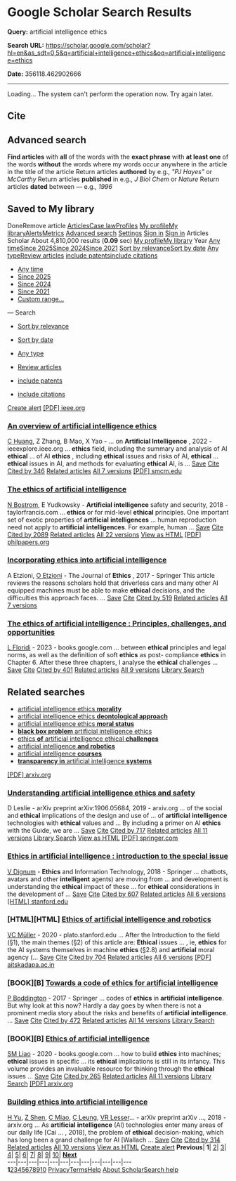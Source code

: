 # Google Scholar Search Results

**Query:** artificial intelligence ethics

**Search URL:** https://scholar.google.com/scholar?hl=en&as_sdt=0,5&q=artificial+intelligence+ethics&oq=artificial+intelligence+ethics

**Date:** 356118.462902666

---

Loading...
The system can't perform the operation now. Try again later.
[](javascript:void\(0\))
## Cite
[](javascript:void\(0\))
## Advanced search
**Find articles**
with **all** of the words
with the **exact phrase**
with **at least one** of the words
**without** the words
where my words occur
anywhere in the article
in the title of the article
Return articles **authored** by
e.g., _"PJ Hayes"_ or _McCarthy_
Return articles **published** in
e.g., _J Biol Chem_ or _Nature_
Return articles **dated** between
— 
e.g., _1996_
[](javascript:void\(0\))
## Saved to My library
DoneRemove article
[](javascript:void\(0\))[](https://scholar.google.com/schhp?hl=en&as_sdt=0,5)
[Articles](https://scholar.google.com/scholar?as_sdt=0,5&q=artificial+intelligence+ethics&hl=en)[Case law](https://scholar.google.com/scholar?as_sdt=2006&q=artificial+intelligence+ethics&hl=en)[Profiles](https://scholar.google.com/citations?view_op=search_authors&mauthors=artificial+intelligence+ethics&hl=en&oi=drw)
[My profile](https://scholar.google.com/citations?hl=en)[My library](https://scholar.google.com/scholar?scilib=1&scioq=artificial+intelligence+ethics&hl=en&as_sdt=0,5)[Alerts](https://scholar.google.com/scholar_alerts?view_op=list_alerts&hl=en)[Metrics](https://scholar.google.com/citations?view_op=metrics_intro&hl=en)
[Advanced search](javascript:void\(0\))
[Settings](https://scholar.google.com/scholar_settings?q=artificial+intelligence+ethics&hl=en&as_sdt=0,5)
[Sign in](https://accounts.google.com/Login?hl=en&continue=https://scholar.google.com/scholar%3Fhl%3Den%26as_sdt%3D0,5%26q%3Dartificial%2Bintelligence%2Bethics%26oq%3Dartificial%2Bintelligence%2Bethics)
[](javascript:void\(0\))[](https://scholar.google.com/schhp?hl=en&as_sdt=0,5)
[Sign in](https://accounts.google.com/Login?hl=en&continue=https://scholar.google.com/scholar%3Fhl%3Den%26as_sdt%3D0,5%26q%3Dartificial%2Bintelligence%2Bethics%26oq%3Dartificial%2Bintelligence%2Bethics)
[](javascript:void\(0\))
Articles
Scholar
About 4,810,000 results (**0.09** sec)
[My profile](https://scholar.google.com/citations?hl=en)[My library](https://scholar.google.com/scholar?scilib=1&scioq=artificial+intelligence+ethics&hl=en&as_sdt=0,5)
Year
[Any time](https://scholar.google.com/scholar?q=artificial+intelligence+ethics&hl=en&as_sdt=0,5)[Since 2025](https://scholar.google.com/scholar?as_ylo=2025&q=artificial+intelligence+ethics&hl=en&as_sdt=0,5)[Since 2024](https://scholar.google.com/scholar?as_ylo=2024&q=artificial+intelligence+ethics&hl=en&as_sdt=0,5)[Since 2021](https://scholar.google.com/scholar?as_ylo=2021&q=artificial+intelligence+ethics&hl=en&as_sdt=0,5)
[Sort by relevance](https://scholar.google.com/scholar?hl=en&as_sdt=0,5&q=%22artificial+intelligence%22++ethics)[Sort by date](https://scholar.google.com/scholar?hl=en&as_sdt=0,5&q=%22artificial+intelligence%22++ethics&scisbd=1)
[Any type](https://scholar.google.com/scholar?q=artificial+intelligence+ethics&hl=en&as_sdt=0,5)[Review articles](https://scholar.google.com/scholar?q=artificial+intelligence+ethics&hl=en&as_sdt=0,5&as_rr=1)
[include patents](https://scholar.google.com/scholar?as_sdt=2007&q=artificial+intelligence+ethics&hl=en)[include citations](https://scholar.google.com/scholar?as_vis=1&q=artificial+intelligence+ethics&hl=en&as_sdt=0,5)
  * [Any time](https://scholar.google.com/scholar?q=artificial+intelligence+ethics&hl=en&as_sdt=0,5)
  * [Since 2025](https://scholar.google.com/scholar?as_ylo=2025&q=artificial+intelligence+ethics&hl=en&as_sdt=0,5)
  * [Since 2024](https://scholar.google.com/scholar?as_ylo=2024&q=artificial+intelligence+ethics&hl=en&as_sdt=0,5)
  * [Since 2021](https://scholar.google.com/scholar?as_ylo=2021&q=artificial+intelligence+ethics&hl=en&as_sdt=0,5)
  * [Custom range...](javascript:void\(0\))


— 
Search
  * [Sort by relevance](https://scholar.google.com/scholar?hl=en&as_sdt=0,5&q=%22artificial+intelligence%22++ethics)
  * [Sort by date](https://scholar.google.com/scholar?hl=en&as_sdt=0,5&q=%22artificial+intelligence%22++ethics&scisbd=1)


  * [Any type](https://scholar.google.com/scholar?q=artificial+intelligence+ethics&hl=en&as_sdt=0,5)
  * [Review articles](https://scholar.google.com/scholar?q=artificial+intelligence+ethics&hl=en&as_sdt=0,5&as_rr=1)


  * [include patents](https://scholar.google.com/scholar?as_sdt=2007&q=artificial+intelligence+ethics&hl=en)
  * [include citations](https://scholar.google.com/scholar?as_vis=1&q=artificial+intelligence+ethics&hl=en&as_sdt=0,5)


[Create alert](https://scholar.google.com/scholar_alerts?view_op=create_alert_options&hl=en&alert_query=%22artificial+intelligence%22++ethics&alert_params=%3Fhl%3Den%26as_sdt%3D0,5)
[[PDF] ieee.org](https://ieeexplore.ieee.org/iel7/9078688/9184921/09844014.pdf)
### [An overview of **artificial intelligence ethics**](https://ieeexplore.ieee.org/abstract/document/9844014/)
[C Huang](https://scholar.google.com/citations?user=QRnmYfkAAAAJ&hl=en&oi=sra), Z Zhang, B Mao, X Yao - … on **Artificial Intelligence** , 2022 - ieeexplore.ieee.org
… **ethics** field, including the summary and analysis of AI **ethical** … of AI **ethics** , including **ethical** issues and risks of AI, **ethical** … **ethical** issues in AI, and methods for evaluating **ethical** AI, is …
[Save](javascript:void\(0\)) [Cite](javascript:void\(0\)) [Cited by 346](https://scholar.google.com/scholar?cites=6515038324654839619&as_sdt=2005&sciodt=0,5&hl=en) [Related articles](https://scholar.google.com/scholar?q=related:Q5cbj9YQaloJ:scholar.google.com/&scioq=artificial+intelligence+ethics&hl=en&as_sdt=0,5) [All 7 versions](https://scholar.google.com/scholar?cluster=6515038324654839619&hl=en&as_sdt=0,5) [](javascript:void\(0\) "More") [](javascript:void\(0\) "Fewer")
[[PDF] smcm.edu](http://faculty.smcm.edu/acjamieson/s13/artificialintelligence.pdf)
### [The **ethics** of **artificial intelligence**](https://www.taylorfrancis.com/chapters/edit/10.1201/9781351251389-4/ethics-artificial-intelligence-nick-bostrom-eliezer-yudkowsky)
[N Bostrom](https://scholar.google.com/citations?user=oQwpz3QAAAAJ&hl=en&oi=sra), E Yudkowsky - **Artificial intelligence** safety and security, 2018 - taylorfrancis.com
… **ethics** or for mid-level **ethical** principles. One important set of exotic properties of **artificial** **intelligences** … human reproduction need not apply to **artificial** **intelligences**. For example, human …
[Save](javascript:void\(0\)) [Cite](javascript:void\(0\)) [Cited by 2089](https://scholar.google.com/scholar?cites=9262418967131111328&as_sdt=2005&sciodt=0,5&hl=en) [Related articles](https://scholar.google.com/scholar?q=related:oL-w6Pm4ioAJ:scholar.google.com/&scioq=artificial+intelligence+ethics&hl=en&as_sdt=0,5) [All 22 versions](https://scholar.google.com/scholar?cluster=9262418967131111328&hl=en&as_sdt=0,5) [](javascript:void\(0\) "More") [View as HTML](https://scholar.googleusercontent.com/scholar?q=cache:oL-w6Pm4ioAJ:scholar.google.com/+artificial+intelligence+ethics&hl=en&as_sdt=0,5) [](javascript:void\(0\) "Fewer")
[[PDF] philpapers.org](https://philpapers.org/archive/ETZIEI.pdf)
### [Incorporating **ethics** into **artificial intelligence**](https://link.springer.com/article/10.1007/S10892-017-9252-2)
A Etzioni, [O Etzioni](https://scholar.google.com/citations?user=EXU4zxcAAAAJ&hl=en&oi=sra) - The Journal of **Ethics** , 2017 - Springer
This article reviews the reasons scholars hold that driverless cars and many other AI equipped machines must be able to make **ethical** decisions, and the difficulties this approach faces. …
[Save](javascript:void\(0\)) [Cite](javascript:void\(0\)) [Cited by 519](https://scholar.google.com/scholar?cites=6976158478597761256&as_sdt=2005&sciodt=0,5&hl=en) [Related articles](https://scholar.google.com/scholar?q=related:6CimzSxL0GAJ:scholar.google.com/&scioq=artificial+intelligence+ethics&hl=en&as_sdt=0,5) [All 7 versions](https://scholar.google.com/scholar?cluster=6976158478597761256&hl=en&as_sdt=0,5) [](javascript:void\(0\) "More") [](javascript:void\(0\) "Fewer")
### [The **ethics** of **artificial intelligence** : Principles, challenges, and opportunities](https://books.google.com/books?hl=en&lr=&id=_f3KEAAAQBAJ&oi=fnd&pg=PP1&dq=artificial+intelligence+ethics&ots=Sq9O7WWsRv&sig=5GKozoHujXF37pjCoqUEBhRU3C4)
[L Floridi](https://scholar.google.com/citations?user=jZdTOaoAAAAJ&hl=en&oi=sra) - 2023 - books.google.com
… between **ethical** principles and legal norms, as well as the definition of soft **ethics** as post- compliance **ethics** in Chapter 6. After these three chapters, I analyse the **ethical** challenges …
[Save](javascript:void\(0\)) [Cite](javascript:void\(0\)) [Cited by 401](https://scholar.google.com/scholar?cites=12771695402580643165&as_sdt=2005&sciodt=0,5&hl=en) [Related articles](https://scholar.google.com/scholar?q=related:XQ1PIk0tPrEJ:scholar.google.com/&scioq=artificial+intelligence+ethics&hl=en&as_sdt=0,5) [All 9 versions](https://scholar.google.com/scholar?cluster=12771695402580643165&hl=en&as_sdt=0,5) [](javascript:void\(0\) "More") [Library Search](https://scholar.google.com/scholar?output=instlink&q=info:XQ1PIk0tPrEJ:scholar.google.com/&hl=en&as_sdt=0,5&scillfp=14787126054663136226&oi=llo) [](javascript:void\(0\) "Fewer")
## Related searches
  * [artificial intelligence ethics **morality**](https://scholar.google.com/scholar?hl=en&as_sdt=0,5&qsp=1&q=artificial+intelligence+ethics+morality&qst=ib)
  * [artificial intelligence ethics **deontological approach**](https://scholar.google.com/scholar?hl=en&as_sdt=0,5&qsp=2&q=artificial+intelligence+ethics+deontological+approach&qst=ib)
  * [artificial intelligence ethics **moral status**](https://scholar.google.com/scholar?hl=en&as_sdt=0,5&qsp=3&q=artificial+intelligence+ethics+moral+status&qst=ib)
  * [**black box problem** artificial intelligence ethics](https://scholar.google.com/scholar?hl=en&as_sdt=0,5&qsp=4&q=black+box+problem+artificial+intelligence+ethics&qst=ir)
  * [ethics **of** artificial intelligence ethical **challenges**](https://scholar.google.com/scholar?hl=en&as_sdt=0,5&qsp=5&q=ethics+of+artificial+intelligence+ethical+challenges&qst=ir)
  * [artificial intelligence **and robotics**](https://scholar.google.com/scholar?hl=en&as_sdt=0,5&qsp=6&q=artificial+intelligence+and+robotics&qst=ir)
  * [artificial intelligence **courses**](https://scholar.google.com/scholar?hl=en&as_sdt=0,5&qsp=7&q=artificial+intelligence+courses&qst=ir)
  * [**transparency in** artificial intelligence **systems**](https://scholar.google.com/scholar?hl=en&as_sdt=0,5&qsp=8&q=transparency+in+artificial+intelligence+systems&qst=ir)


[[PDF] arxiv.org](https://arxiv.org/pdf/1906.05684)
### [Understanding **artificial intelligence ethics** and safety](https://arxiv.org/abs/1906.05684)
D Leslie - arXiv preprint arXiv:1906.05684, 2019 - arxiv.org
… of the social and **ethical** implications of the design and use of … of **artificial** **intelligence** technologies with **ethical** values and … By including a primer on AI **ethics** with the Guide, we are …
[Save](javascript:void\(0\)) [Cite](javascript:void\(0\)) [Cited by 717](https://scholar.google.com/scholar?cites=8242398680128834917&as_sdt=2005&sciodt=0,5&hl=en) [Related articles](https://scholar.google.com/scholar?q=related:ZU068u3hYnIJ:scholar.google.com/&scioq=artificial+intelligence+ethics&hl=en&as_sdt=0,5) [All 11 versions](https://scholar.google.com/scholar?cluster=8242398680128834917&hl=en&as_sdt=0,5) [](javascript:void\(0\) "More") [Library Search](https://scholar.google.com/scholar?output=instlink&q=info:ZU068u3hYnIJ:scholar.google.com/&hl=en&as_sdt=0,5&scillfp=4689474601715629548&oi=llo) [View as HTML](https://scholar.googleusercontent.com/scholar?q=cache:ZU068u3hYnIJ:scholar.google.com/+artificial+intelligence+ethics&hl=en&as_sdt=0,5) [](javascript:void\(0\) "Fewer")
[[PDF] springer.com](https://link.springer.com/content/pdf/10.1007/s10676-018-9450-z.pdf)
### [**Ethics** in **artificial intelligence** : introduction to the special issue](https://link.springer.com/article/10.1007/s10676-018-9450-z)
[V Dignum](https://scholar.google.com/citations?user=xJj3UN4AAAAJ&hl=en&oi=sra) - **Ethics** and Information Technology, 2018 - Springer
… chatbots, avatars and other **intelligent** agents) are moving from … and development is understanding the **ethical** impact of these … for **ethical** considerations in the development of …
[Save](javascript:void\(0\)) [Cite](javascript:void\(0\)) [Cited by 607](https://scholar.google.com/scholar?cites=4956441715901664124&as_sdt=2005&sciodt=0,5&hl=en) [Related articles](https://scholar.google.com/scholar?q=related:fAs_8nrRyEQJ:scholar.google.com/&scioq=artificial+intelligence+ethics&hl=en&as_sdt=0,5) [All 6 versions](https://scholar.google.com/scholar?cluster=4956441715901664124&hl=en&as_sdt=0,5) [](javascript:void\(0\) "More") [](javascript:void\(0\) "Fewer")
[[HTML] stanford.edu](https://plato.stanford.edu/entrieS/ethics-ai/)
### [HTML][HTML] [**Ethics** of **artificial intelligence** and robotics](https://plato.stanford.edu/entrieS/ethics-ai/)
[VC Müller](https://scholar.google.com/citations?user=Rjp2j6sAAAAJ&hl=en&oi=sra) - 2020 - plato.stanford.edu
… After the Introduction to the field (§1), the main themes (§2) of this article are: **Ethical** issues … , ie, **ethics** for the AI systems themselves in machine **ethics** (§2.8) and **artificial** moral agency (…
[Save](javascript:void\(0\)) [Cite](javascript:void\(0\)) [Cited by 704](https://scholar.google.com/scholar?cites=10824666089827178534&as_sdt=2005&sciodt=0,5&hl=en) [Related articles](https://scholar.google.com/scholar?q=related:JphdCHXwOJYJ:scholar.google.com/&scioq=artificial+intelligence+ethics&hl=en&as_sdt=0,5) [All 6 versions](https://scholar.google.com/scholar?cluster=10824666089827178534&hl=en&as_sdt=0,5) [](javascript:void\(0\) "More") [](javascript:void\(0\) "Fewer")
[[PDF] aitskadapa.ac.in](https://aitskadapa.ac.in/e-books/CSE/AI/Towards%20a%20Code%20of%20Ethics%20for%20Artificial%20Intelligence%20\(%20PDFDrive%20\).pdf)
### [BOOK][B] [Towards a code of **ethics** for **artificial intelligence**](https://link.springer.com/content/pdf/10.1007/978-3-319-60648-4.pdf)
[P Boddington](https://scholar.google.com/citations?user=V_boyTwAAAAJ&hl=en&oi=sra) - 2017 - Springer
… codes of **ethics** in **artificial** **intelligence**. But why look at this now? Hardly a day goes by when there is not a prominent media story about the risks and benefits of **artificial** **intelligence**. …
[Save](javascript:void\(0\)) [Cite](javascript:void\(0\)) [Cited by 472](https://scholar.google.com/scholar?cites=13045200357849604190&as_sdt=2005&sciodt=0,5&hl=en) [Related articles](https://scholar.google.com/scholar?q=related:XqBs6ZvcCbUJ:scholar.google.com/&scioq=artificial+intelligence+ethics&hl=en&as_sdt=0,5) [All 14 versions](https://scholar.google.com/scholar?cluster=13045200357849604190&hl=en&as_sdt=0,5) [](javascript:void\(0\) "More") [Library Search](https://scholar.google.com/scholar?output=instlink&q=info:XqBs6ZvcCbUJ:scholar.google.com/&hl=en&as_sdt=0,5&scillfp=2158194621170483949&oi=llo) [](javascript:void\(0\) "Fewer")
### [BOOK][B] [**Ethics** of **artificial intelligence**](https://books.google.com/books?hl=en&lr=&id=1yT3DwAAQBAJ&oi=fnd&pg=PP1&dq=artificial+intelligence+ethics&ots=OjcXbAo4JP&sig=cY4f1xLe48D8YLWYXXdYxo6VW9k)
[SM Liao](https://scholar.google.com/citations?user=68DVyNAAAAAJ&hl=en&oi=sra) - 2020 - books.google.com
… how to build **ethics** into machines; **ethical** issues in specific … its **ethical** implications is still in its infancy. This volume provides an invaluable resource for thinking through the **ethical** issues …
[Save](javascript:void\(0\)) [Cite](javascript:void\(0\)) [Cited by 265](https://scholar.google.com/scholar?cites=13007268696251400800&as_sdt=2005&sciodt=0,5&hl=en) [Related articles](https://scholar.google.com/scholar?q=related:YIIfuvYZg7QJ:scholar.google.com/&scioq=artificial+intelligence+ethics&hl=en&as_sdt=0,5) [All 11 versions](https://scholar.google.com/scholar?cluster=13007268696251400800&hl=en&as_sdt=0,5) [](javascript:void\(0\) "More") [Library Search](https://scholar.google.com/scholar?output=instlink&q=info:YIIfuvYZg7QJ:scholar.google.com/&hl=en&as_sdt=0,5&scillfp=13974255544183420109&oi=llo) [](javascript:void\(0\) "Fewer")
[[PDF] arxiv.org](https://arxiv.org/pdf/1812.02953)
### [Building **ethics** into **artificial intelligence**](https://arxiv.org/abs/1812.02953)
[H Yu](https://scholar.google.com/citations?user=eXgoTXMAAAAJ&hl=en&oi=sra), [Z Shen](https://scholar.google.com/citations?user=EA2T_lwAAAAJ&hl=en&oi=sra), [C Miao](https://scholar.google.com/citations?user=fmXGRJgAAAAJ&hl=en&oi=sra), [C Leung](https://scholar.google.com/citations?user=8NHgUicAAAAJ&hl=en&oi=sra), [VR Lesser](https://scholar.google.com/citations?user=izMnGyMAAAAJ&hl=en&oi=sra)… - arXiv preprint arXiv …, 2018 - arxiv.org
… As **artificial** **intelligence** (AI) technologies enter many areas of our daily life [Cai … , 2018], the problem of **ethical** decision-making, which has long been a grand challenge for AI [Wallach …
[Save](javascript:void\(0\)) [Cite](javascript:void\(0\)) [Cited by 314](https://scholar.google.com/scholar?cites=4984096115479851779&as_sdt=2005&sciodt=0,5&hl=en) [Related articles](https://scholar.google.com/scholar?q=related:A7OUmQIRK0UJ:scholar.google.com/&scioq=artificial+intelligence+ethics&hl=en&as_sdt=0,5) [All 10 versions](https://scholar.google.com/scholar?cluster=4984096115479851779&hl=en&as_sdt=0,5) [](javascript:void\(0\) "More") [View as HTML](https://scholar.googleusercontent.com/scholar?q=cache:A7OUmQIRK0UJ:scholar.google.com/+artificial+intelligence+ethics&hl=en&as_sdt=0,5) [](javascript:void\(0\) "Fewer")
[Create alert](https://scholar.google.com/scholar_alerts?view_op=create_alert_options&hl=en&alert_query=%22artificial+intelligence%22++ethics&alert_params=%3Fhl%3Den%26as_sdt%3D0,5)
**Previous**| **1**| [2](https://scholar.google.com/scholar?start=10&q=artificial+intelligence+ethics&hl=en&as_sdt=0,5)| [3](https://scholar.google.com/scholar?start=20&q=artificial+intelligence+ethics&hl=en&as_sdt=0,5)| [4](https://scholar.google.com/scholar?start=30&q=artificial+intelligence+ethics&hl=en&as_sdt=0,5)| [5](https://scholar.google.com/scholar?start=40&q=artificial+intelligence+ethics&hl=en&as_sdt=0,5)| [6](https://scholar.google.com/scholar?start=50&q=artificial+intelligence+ethics&hl=en&as_sdt=0,5)| [7](https://scholar.google.com/scholar?start=60&q=artificial+intelligence+ethics&hl=en&as_sdt=0,5)| [8](https://scholar.google.com/scholar?start=70&q=artificial+intelligence+ethics&hl=en&as_sdt=0,5)| [9](https://scholar.google.com/scholar?start=80&q=artificial+intelligence+ethics&hl=en&as_sdt=0,5)| [10](https://scholar.google.com/scholar?start=90&q=artificial+intelligence+ethics&hl=en&as_sdt=0,5)| [**Next**](https://scholar.google.com/scholar?start=10&q=artificial+intelligence+ethics&hl=en&as_sdt=0,5)  
---|---|---|---|---|---|---|---|---|---|---|---  
**1**[2](https://scholar.google.com/scholar?start=10&q=artificial+intelligence+ethics&hl=en&as_sdt=0,5)[3](https://scholar.google.com/scholar?start=20&q=artificial+intelligence+ethics&hl=en&as_sdt=0,5)[4](https://scholar.google.com/scholar?start=30&q=artificial+intelligence+ethics&hl=en&as_sdt=0,5)[5](https://scholar.google.com/scholar?start=40&q=artificial+intelligence+ethics&hl=en&as_sdt=0,5)[6](https://scholar.google.com/scholar?start=50&q=artificial+intelligence+ethics&hl=en&as_sdt=0,5)[7](https://scholar.google.com/scholar?start=60&q=artificial+intelligence+ethics&hl=en&as_sdt=0,5)[8](https://scholar.google.com/scholar?start=70&q=artificial+intelligence+ethics&hl=en&as_sdt=0,5)[9](https://scholar.google.com/scholar?start=80&q=artificial+intelligence+ethics&hl=en&as_sdt=0,5)[10](https://scholar.google.com/scholar?start=90&q=artificial+intelligence+ethics&hl=en&as_sdt=0,5)
[Privacy](https://www.google.com/intl/en/policies/privacy/)[Terms](https://www.google.com/intl/en/policies/terms/)[Help](javascript:void\(0\))
[About Scholar](https://scholar.google.com/intl/en/scholar/about.html)[Search help](https://support.google.com/websearch?p=scholar_dsa&hl=en)
